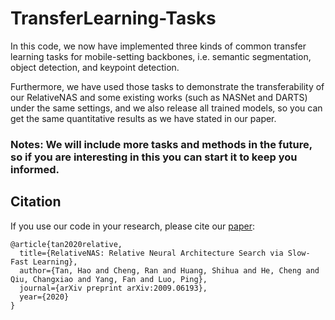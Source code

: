 # TransferLearning-Tasks
In this code, we now have implemented three kinds of common transfer learning tasks for mobile-setting backbones, i.e. semantic segmentation, object detection, and keypoint detection.

Furthermore, we have used those tasks to demonstrate the transferability of our RelativeNAS and some existing works (such as NASNet and DARTS) under the same settings, and we also release all trained models, so you can get the same quantitative results as we have stated in our paper. 

### Notes: We will include more tasks and methods in the future, so if you are interesting in this you can start it to keep you informed. 



## Citation
If you use our code in your research, please cite our [paper](https://arxiv.org/abs/2009.06193):
```
@article{tan2020relative,
  title={RelativeNAS: Relative Neural Architecture Search via Slow-Fast Learning},
  author={Tan, Hao and Cheng, Ran and Huang, Shihua and He, Cheng and Qiu, Changxiao and Yang, Fan and Luo, Ping},
  journal={arXiv preprint arXiv:2009.06193},
  year={2020}
}
